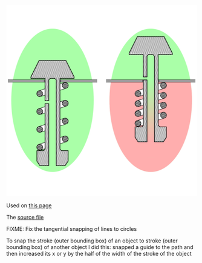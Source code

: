 ![The vector graphic](4-optimized.svg)

Used on [this page](https://fa.wikipedia.org/wiki/%D8%B2%D9%88%D8%AF%D9%BE%D8%B2)

The [source file](https://commons.wikimedia.org/wiki/File:Olla_a_presi%C3%B3n_v%C3%A1lvula.png)

FIXME: Fix the tangential snapping of lines to circles

To snap the stroke (outer bounding box) of an object to stroke (outer bounding box)
of another object I did this: snapped a guide to the path and then increased its x
or y by the half of the width of the stroke of the object

